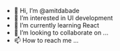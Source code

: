 - 👋 Hi, I’m @amitdabade
- 👀 I’m interested in UI development
- 🌱 I’m currently learning React
- 💞️ I’m looking to collaborate on ...
- 📫 How to reach me ...

<!---
amitdabade/amitdabade is a ✨ special ✨ repository because its `README.md` (this file) appears on your GitHub profile.
You can click the Preview link to take a look at your changes.
--->
